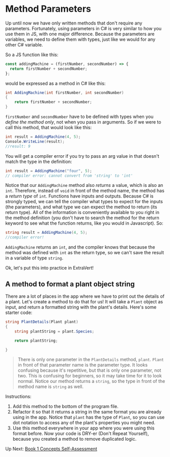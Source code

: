# Method Parameters

Up until now we have only written methods that don't require any parameters. Fortunately, using parameters in C# is very similar to how you use them in JS, with one major difference. Because the parameters are variables, we need to define them with types, just like we would for any other C# variable.

So a JS function like this:

```javascript
const addingMachine = (firstNumber, secondNumber) => {
  return firstNumber + secondNumber;
};
```

would be expressed as a method in C# like this:

```csharp
int AddingMachine(int firstNumber, int secondNumber)
{
    return firstNumber + secondNumber;
}
```

`firstNumber` and `secondNumber` have to be defined with types when you _define the method only_, not when you pass in arguments. So if we were to call this method, that would look like this:

```csharp
int result = AddingMachine(4, 5);
Console.WriteLine(result);
//result: 9
```

You will get a compiler error if you try to pass an arg value in that doesn't match the type in the definition:

```csharp
int result = AddingMachine("four", 5);
// compiler error: cannot convert from 'string' to 'int'
```

Notice that our `AddingMachine` method also _returns_ a value, which is also an `int`. Therefore, instead of `void` in front of the method name, the method has a _return type_ of `int`. Functions have inputs and outputs. Because C# is strongly typed, we can tell the compiler what types to expect for the inputs (the parameters), and what type we can expect the method to return (its return type). All of the information is conveniently available to you right in the method definition (you don't have to search the method for the return keyword to see what the function returns, like you would in Javascript).
So:

```csharp
string result = AddingMachine(4, 5);
//compiler error!
```

`AddingMachine` returns an `int`, and the compiler knows that because the method was defined with `int` as the return type, so we can't save the result in a variable of type `string`.

Ok, let's put this into practice in ExtraVert!

## A method to format a plant object string

There are a lot of places in the app where we have to print out the details of a plant. Let's create a method to do that for us! It will take a `Plant` object as input, and return a formatted string with the plant's details. Here's some starter code:

```csharp
string PlantDetails(Plant plant)
{
    string plantString = plant.Species;

    return plantString;

}
```

> There is only one parameter in the `PlantDetails` method, `plant`. `Plant` in front of that parameter name is the parameter type. It looks confusing because it's repetitive, but that is only one parameter, not two. This is confusing for beginners, so it may take time for it to look normal. Notice our method returns a `string`, so the type in front of the method name is `string` as well.

Instructions:

1. Add this method to the bottom of the program file.
1. Refactor it so that it returns a string in the same format you are already using in the app. Notice that `plant` has the type of `Plant`, so you can use dot notation to access any of the plant's properties you might need.
1. Use this method everywhere in your app where you were using this format before. Now your code is DRY-er (Don't Repeat Yourself), because you created a method to remove duplicated logic.

Up Next: [Book 1 Concepts Self-Assessment](./concepts-self-assessment.md)
